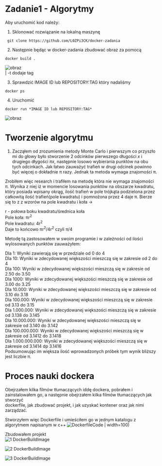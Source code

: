 # Zadanie1 - Algorytmy

Aby uruchomić kod należy:

1. Sklonować rozwiązanie na lokalną maszynę

```console
 git clone https://github.com/L0ZPi3CK/docker-zadania
```

2. Następnie będąc w docker-zadania zbudować obraz za pomocą
```console
docker build .
```
![obraz](https://user-images.githubusercontent.com/84734341/179549627-264809bd-0e2a-41ee-9be9-f8075ec1e381.png)  
| -t dodaje tag

3. Sprawdzić IMAGE ID lub REPOSITORY:TAG który nadaliśmy
```console
docker ps
``` 

4. Uruchomić 
``` console
docker run *IMAGE ID lub REPOSITORY:TAG*
```
![obraz](https://user-images.githubusercontent.com/84734341/179549467-75a24a2f-ec14-42d7-9894-57b4616e817b.png)


# Tworzenie algorytmu

1. Zacząłem od zrozumienia metody Monte Carlo i pierwszym co przyszło mi do głowy było stworzenie 2 odcinków
pierwszego długości *x* i drugiego dłygości *πx*, następnie losowo wybierania punktów na obu tych odcinkach.
Jak łatwo zauważyć trafień w drugi odcinek powinno być więcej o dokładnie π razy. Jednak ta metoda wymaga znajomości π.

Zrobiłem więc research i trafiłem na metodę która nie wymaga znajomości π. Wynika z niej iż w momencie losowania punktów
na obszarze kwadratu, który posiada wpisany okrąg, ilość trafień w pole trójkąta podzielona przez całkowitą ilość trafień(pole kwadratu)
i pomnożona przez 4 daje π. Bierze się to z z wzorów na pole kwadratu i koła ->  
  
r - połowa boku kwadratu/średnica koła  
Pole koła: πr<sup>2</sup> &nbsp;  
Pole kwadratu: 4r<sup>2</sup> &nbsp;  
Daje to końcowo πr<sup>2</sup>/4r<sup>2</sup> czyli π/4
  
Metodę tą zastosowałem w swoim programie i w zależności od ilości wylosowanych punktów zauważyłem:  
 
Dla 1: Wyniki zawierają się w przedziale od 0 do 4    
Dla 10: Wyniki w zdecydowanej większości mieszczą się w zakresie od 2 do 4    
Dla 100: Wyniki w zdecydowanej większości mieszczą się w zakresie od 2.50 do 3.50    
Dla 1000: Wyniki w zdecydowanej większości mieszczą się w zakresie od 3.00 do 3.25  
Dla 10.000: Wyniki w zdecydowanej większości mieszczą się w zakresie od 3.10 do 3.18  
Dla 100.000: Wyniki w zdecydowanej większości mieszczą się w zakresie od 3.13 do 3.15  
Dla 1.000.000: Wyniki w zdecydowanej większości mieszczą się w zakresie od 3.138 do 3.145  
Dla 10.000.000: Wyniki w zdecydowanej większości mieszczą się w zakresie od 3.140 do 3.142  
Dla 100.000.000: Wyniki w zdecydowanej większości mieszczą się w zakresie od 3.1412 do 3.1418  
Dla 1.000.000.000: Wyniki w zdecydowanej większości mieszczą się w zakresie od 3.1414 dp 3.1416  
Podsumowując im większa ilość wprowadzonych próbek tym wynik bliższy jest liczbie π.  

# Proces nauki dockera
Obejrzałem kilka filmów tłumaczących iddę dockera, pobrałem i zainstalowałem go, a następnie obejrzałem kilka filmów tłumaczących jak stworzyć   
dockerfile, jak zbudować projekt, i jak uzyskać kontener oraz jak nimi zarządzać. 

Stworzyłem więc Dockerfile i umieściłem go w jednym katalogu z algorytmem napisanym w c++
![DockerfileCode](https://user-images.githubusercontent.com/84734341/179731013-9da62e52-21ec-4d4f-aea6-1a4f0daead59.JPG) | width=100)

Zbudowałem projekt  
![1  DockerBuildImage](https://user-images.githubusercontent.com/84734341/179731516-ed1bc793-2342-4ba8-9063-909b1630cdb6.JPG)

![2  DockerBuildImage](https://user-images.githubusercontent.com/84734341/179731545-f5bc4ea6-a18a-4e34-8a4b-931abbf8795f.JPG)

![3  DockerBuildImage](https://user-images.githubusercontent.com/84734341/179731562-9e328f6e-51be-4fdc-a5ac-d3e074442648.JPG)
